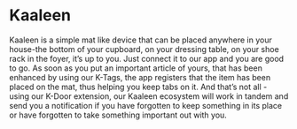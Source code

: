 # Kaaleen
Kaaleen is a simple mat like device that can be placed anywhere in your house-the bottom of your cupboard, on your dressing table, on your shoe rack in the foyer, it’s up to you. Just connect it to our app and you are good to go. As soon as you put an important article of yours, that has been enhanced by using our K-Tags, the app registers that the item has been placed on the mat, thus helping you keep tabs on it. And that’s not all - using our K-Door extension, our Kaaleen ecosystem will work in tandem and send you a notification if you have forgotten to keep something in its place or have forgotten to take something important out with you.
